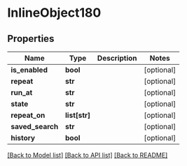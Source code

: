 # InlineObject180

## Properties
Name | Type | Description | Notes
------------ | ------------- | ------------- | -------------
**is_enabled** | **bool** |  | [optional] 
**repeat** | **str** |  | [optional] 
**run_at** | **str** |  | [optional] 
**state** | **str** |  | [optional] 
**repeat_on** | **list[str]** |  | [optional] 
**saved_search** | **str** |  | [optional] 
**history** | **bool** |  | [optional] 

[[Back to Model list]](../README.md#documentation-for-models) [[Back to API list]](../README.md#documentation-for-api-endpoints) [[Back to README]](../README.md)


